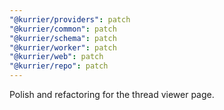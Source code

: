 ```yaml
---
"@kurrier/providers": patch
"@kurrier/common": patch
"@kurrier/schema": patch
"@kurrier/worker": patch
"@kurrier/web": patch
"@kurrier/repo": patch
---
```


Polish and refactoring for the thread viewer page.
